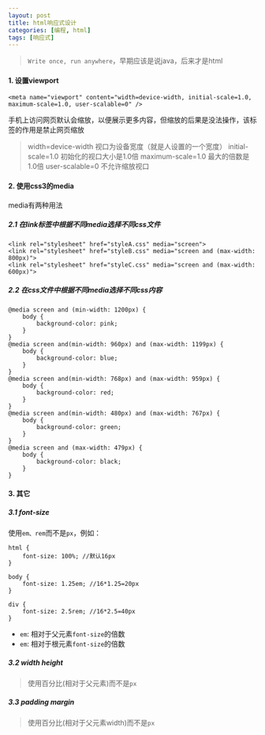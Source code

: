 ```yaml
---
layout: post
title: html响应式设计
categories: [编程, html]
tags: [响应式]
---
```


> `Write once, run anywhere`，早期应该是说java，后来才是html

#### 1. 设置viewport

```
<meta name="viewport" content="width=device-width, initial-scale=1.0, maximum-scale=1.0, user-scalable=0" />
```

手机上访问网页默认会缩放，以便展示更多内容，但缩放的后果是没法操作，该标签的作用是禁止网页缩放

> width=device-width   视口为设备宽度（就是人设置的一个宽度）
  initial-scale=1.0    初始化的视口大小是1.0倍
  maximum-scale=1.0    最大的倍数是1.0倍
  user-scalable=0      不允许缩放视口

#### 2. 使用css3的media

media有两种用法

##### 2.1 在link标签中根据不同media选择不同css文件

```
<link rel="stylesheet" href="styleA.css" media="screen">  
<link rel="stylesheet" href="styleB.css" media="screen and (max-width: 800px)">  
<link rel="stylesheet" href="styleC.css" media="screen and (max-width: 600px)">
```

##### 2.2 在css文件中根据不同media选择不同css内容

```
@media screen and (min-width: 1200px) {
    body {
        background-color: pink;
    }    
}
@media screen and(min-width: 960px) and (max-width: 1199px) {
    body {
        background-color: blue;
    }
}
@media screen and(min-width: 768px) and (max-width: 959px) {
    body {
        background-color: red;
    }
}
@media screen and(min-width: 480px) and (max-width: 767px) {
    body {
        background-color: green;
    }
}
@media screen and (max-width: 479px) {
    body {
        background-color: black;
    }
}
```

#### 3. 其它
##### 3.1 font-size

使用`em、rem`而不是`px`，例如：

```
html {
    font-size: 100%; //默认16px
}

body {
    font-size: 1.25em; //16*1.25=20px
}

div {
    font-size: 2.5rem; //16*2.5=40px
}
```

* `em`: 相对于父元素`font-size`的倍数
* `em`: 相对于根元素`font-size`的倍数

##### 3.2 width height

> 使用百分比(相对于父元素)而不是`px`

##### 3.3 padding margin

> 使用百分比(相对于父元素width)而不是`px`
